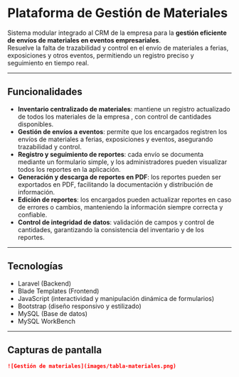 # Plataforma de Gestión de Materiales

Sistema modular integrado al CRM de la empresa para la **gestión eficiente de envíos de materiales en eventos empresariales**.  
Resuelve la falta de trazabilidad y control en el envío de materiales a ferias, exposiciones y otros eventos, permitiendo un registro preciso y seguimiento en tiempo real.

---

## Funcionalidades

- **Inventario centralizado de materiales**: mantiene un registro actualizado de todos los materiales de la empresa , con control de cantidades disponibles.  
- **Gestión de envíos a eventos**: permite que los encargados registren los envíos de materiales a ferias, exposiciones y eventos, asegurando trazabilidad y control.  
- **Registro y seguimiento de reportes**: cada envío se documenta mediante un formulario simple, y los administradores pueden visualizar todos los reportes en la aplicación.  
- **Generación y descarga de reportes en PDF**: los reportes pueden ser exportados en PDF, facilitando la documentación y distribución de información.  
- **Edición de reportes**: los encargados pueden actualizar reportes en caso de errores o cambios, manteniendo la información siempre correcta y confiable.  
- **Control de integridad de datos**: validación de campos y control de cantidades, garantizando la consistencia del inventario y de los reportes.  

---

## Tecnologías

- Laravel (Backend)  
- Blade Templates (Frontend)  
- JavaScript (interactividad y manipulación dinámica de formularios)  
- Bootstrap (diseño responsivo y estilizado)
- MySQL (Base de datos)
- MySQL WorkBench

---

## Capturas de pantalla
```markdown
![Gestión de materiales](images/tabla-materiales.png)

